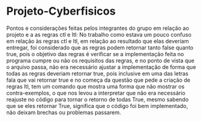 # Projeto-Cyberfisicos

Pontos e considerações feitas pelos integrantes do grupo em relação ao projeto e a as regras ctl e ltl: No trabalho como estava um pouco confuso em relação às regras ctl e ltl, em relação ao resultado que elas deveriam entregar, foi considerado que as regras podem retornar tanto false quanto true, pois o objetivo das regras é verificar se a implementação feita no programa cumpre ou não os requisitos das regras, e no ponto de vista que o arquivo passa, não era necessário ajustar a implementação de forma que todas as regras deveriam retornar true, pois inclusive em uma das letras fala que vai retornar true e no começa da questão que pede a criação de regras ltl, tem um comando que mostra uma forma que não mostrar os contra-exemplos, o que nos levou a interpretar que não era necessário reajuste no código para tornar o retorno de todas True, mesmo sabendo que se eles retornar True, significa que o código foi bem implementado, não deixam brechas ou problemas passarem.
